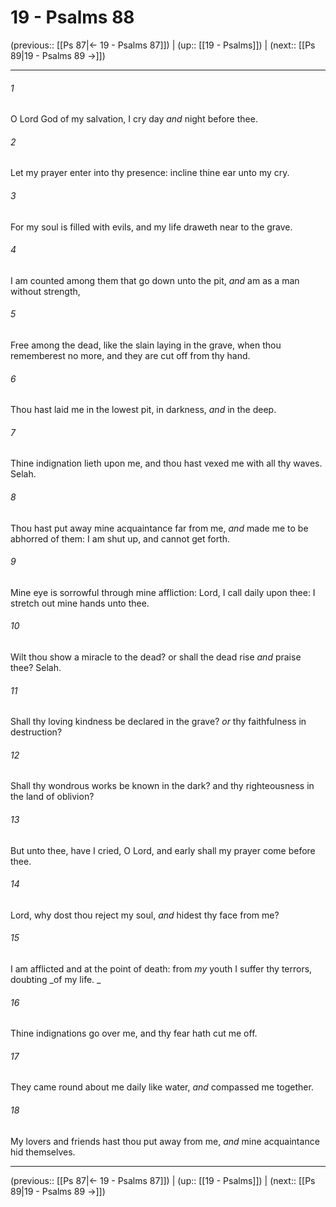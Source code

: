 # 19 - Psalms 88

(previous:: [[Ps 87|← 19 - Psalms 87]]) | (up:: [[19 - Psalms]]) | (next:: [[Ps 89|19 - Psalms 89 →]])

***


###### 1 
O Lord God of my salvation, I cry day _and_ night before thee. 

###### 2 
Let my prayer enter into thy presence: incline thine ear unto my cry. 

###### 3 
For my soul is filled with evils, and my life draweth near to the grave. 

###### 4 
I am counted among them that go down unto the pit, _and_ am as a man without strength, 

###### 5 
Free among the dead, like the slain laying in the grave, when thou rememberest no more, and they are cut off from thy hand. 

###### 6 
Thou hast laid me in the lowest pit, in darkness, _and_ in the deep. 

###### 7 
Thine indignation lieth upon me, and thou hast vexed me with all thy waves. Selah. 

###### 8 
Thou hast put away mine acquaintance far from me, _and_ made me to be abhorred of them: I am shut up, and cannot get forth. 

###### 9 
Mine eye is sorrowful through mine affliction: Lord, I call daily upon thee: I stretch out mine hands unto thee. 

###### 10 
Wilt thou show a miracle to the dead? or shall the dead rise _and_ praise thee? Selah. 

###### 11 
Shall thy loving kindness be declared in the grave? _or_ thy faithfulness in destruction? 

###### 12 
Shall thy wondrous works be known in the dark? and thy righteousness in the land of oblivion? 

###### 13 
But unto thee, have I cried, O Lord, and early shall my prayer come before thee. 

###### 14 
Lord, why dost thou reject my soul, _and_ hidest thy face from me? 

###### 15 
I am afflicted and at the point of death: from _my_ youth I suffer thy terrors, doubting _of my life. _ 

###### 16 
Thine indignations go over me, and thy fear hath cut me off. 

###### 17 
They came round about me daily like water, _and_ compassed me together. 

###### 18 
My lovers and friends hast thou put away from me, _and_ mine acquaintance hid themselves.

***

(previous:: [[Ps 87|← 19 - Psalms 87]]) | (up:: [[19 - Psalms]]) | (next:: [[Ps 89|19 - Psalms 89 →]])
